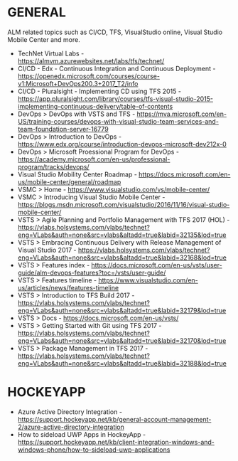 # GENERAL
ALM related topics such as CI/CD, TFS, VisualStudio online, Visual Studio Mobile Center and more.

* TechNet Virtual Labs - https://almvm.azurewebsites.net/labs/tfs/technet/
* CI/CD - Edx - Continuous Integration and Continuous Deployment - https://openedx.microsoft.com/courses/course-v1:Microsoft+DevOps200.3+2017_T2/info
* CI/CD - Pluralsight - Implementing CD using TFS 2015 - https://app.pluralsight.com/library/courses/tfs-visual-studio-2015-implementing-continuous-delivery/table-of-contents
* DevOps > DevOps with VSTS and TFS - https://mva.microsoft.com/en-US/training-courses/devops-with-visual-studio-team-services-and-team-foundation-server-16779
* DevOps > Introduction to DevOps - https://www.edx.org/course/introduction-devops-microsoft-dev212x-0
* DevOps > Microsoft Proessional Program for DevOps - https://academy.microsoft.com/en-us/professional-program/tracks/devops/ 
* Visual Studio Mobility Center Roadmap - https://docs.microsoft.com/en-us/mobile-center/general/roadmap
* VSMC > Home - https://www.visualstudio.com/vs/mobile-center/
* VSMC > Introducing Visual Studio Mobile Center - https://blogs.msdn.microsoft.com/visualstudio/2016/11/16/visual-studio-mobile-center/ 
* VSTS > Agile Planning and Portfolio Management with TFS 2017 (HOL) - https://vlabs.holsystems.com/vlabs/technet?eng=VLabs&auth=none&src=vlabs&altadd=true&labid=32135&lod=true
* VSTS > Embracing Continuous Delivery with Release Management of Visual Studio 2017 - https://vlabs.holsystems.com/vlabs/technet?eng=VLabs&auth=none&src=vlabs&altadd=true&labid=32168&lod=true
* VSTS > Features index - https://docs.microsoft.com/en-us/vsts/user-guide/alm-devops-features?toc=/vsts/user-guide/
* VSTS > Features timeline - https://www.visualstudio.com/en-us/articles/news/features-timeline
* VSTS > Introduction to TFS Build 2017 - https://vlabs.holsystems.com/vlabs/technet?eng=VLabs&auth=none&src=vlabs&altadd=true&labid=32179&lod=true
* VSTS > Docs - https://docs.microsoft.com/en-us/vsts/
* VSTS > Getting Started with Git using TFS 2017 - https://vlabs.holsystems.com/vlabs/technet?eng=VLabs&auth=none&src=vlabs&altadd=true&labid=32170&lod=true
* VSTS > Package Management in TFS 2017 - https://vlabs.holsystems.com/vlabs/technet?eng=VLabs&auth=none&src=vlabs&altadd=true&labid=32188&lod=true

# HOCKEYAPP
* Azure Active Directory Integration - https://support.hockeyapp.net/kb/general-account-management-2/azure-active-directory-integration 
* How to sideload UWP Apps in HockeyApp - https://support.hockeyapp.net/kb/client-integration-windows-and-windows-phone/how-to-sideload-uwp-applications 

